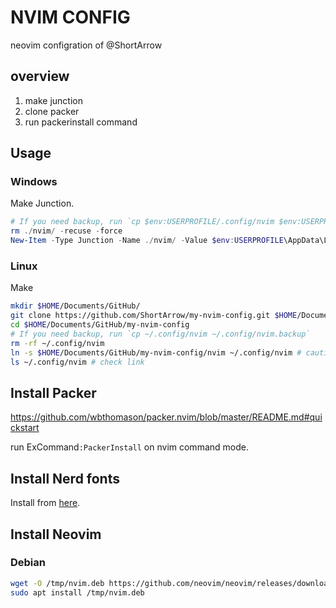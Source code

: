 # NVIM CONFIG

neovim configration of @ShortArrow

## overview

1. make junction
2. clone packer
3. run packerinstall command

## Usage

### Windows

Make Junction.

```powershell
# If you need backup, run `cp $env:USERPROFILE/.config/nvim $env:USERPROFILE/.config/nvim.backup`
rm ./nvim/ -recuse -force
New-Item -Type Junction -Name ./nvim/ -Value $env:USERPROFILE\AppData\Local\nvim\
```

### Linux

Make 

```bash
mkdir $HOME/Documents/GitHub/
git clone https://github.com/ShortArrow/my-nvim-config.git $HOME/Documents/GitHub/my-nvim-config
cd $HOME/Documents/GitHub/my-nvim-config
# If you need backup, run `cp ~/.config/nvim ~/.config/nvim.backup`
rm -rf ~/.config/nvim
ln -s $HOME/Documents/GitHub/my-nvim-config/nvim ~/.config/nvim # caution! Don't needs slash at last.
ls ~/.config/nvim # check link
```

## Install Packer

https://github.com/wbthomason/packer.nvim/blob/master/README.md#quickstart

run ExCommand`:PackerInstall` on nvim command mode.

## Install Nerd fonts

Install from [here](https://www.nerdfonts.com/).

## Install Neovim

### Debian

```bash
wget -O /tmp/nvim.deb https://github.com/neovim/neovim/releases/download/v0.7.0/nvim-linux64.deb
sudo apt install /tmp/nvim.deb
```
